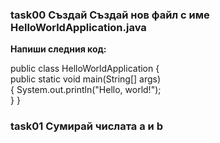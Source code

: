 ### task00 Създай Създай нов файл с име HelloWorldApplication.java
  **Напиши следния код:**

public class HelloWorldApplication {<br/>
    public static void main(String[] args) <br/>
    {
        System.out.println("Hello, world!");<br/> 
    } 
}

### task01 Сумирай числата a и b
